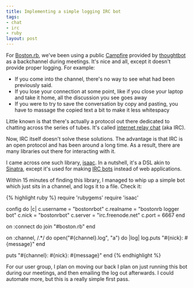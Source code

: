 ```yaml
--- 
title: Implementing a simple logging IRC bot
tags: 
- chat
- irc
- ruby
layout: post
---
```

For [Boston.rb](http://bostonrb.org), we've been using a public [Campfire](http://www.campfirenow.com/) provided by [thoughtbot](http://thoughtbot.com) as a backchannel during meetings. It's nice and all, except it doesn't provide proper logging. For example:

  * If you come into the channel, there's no way to see what had been previously said.
  * If you lose your connection at some point, like if you close your laptop and take it home, all the discussion you see goes away
  * If you were to try to save the conversation by copy and pasting, you have to massage the copied text a bit to make it less whitespacy

Little known is that there's actually a protocol out there dedicated to chatting across the series of tubes. It's called [internet relay chat](http://en.wikipedia.org/wiki/Internet_Relay_Chat) (aka IRC).

Now, IRC itself doesn't solve these solutions. The advantage is that IRC is an open protocol and has been around a long time. As a result, there are many libraries out there for interacting with it.

I came across one such library, [isaac](http://github.com/ichverstehe/isaac/tree). In a nutshell, it's a DSL akin to [Sinatra](), except it's used for making [IRC bots](http://en.wikipedia.org/wiki/IRC_bot) instead of web applications.

Within 15 minutes of finding this library, I managed to whip up a simple bot which just sits in a channel, and logs it to a file. Check it:

{% highlight ruby %}
require 'rubygems'
require 'isaac'

config do |c|
  c.username = "bostonrbot"
  c.realname = "bostonrb logger bot"
  c.nick    = "bostonrbot"
  c.server  = "irc.freenode.net"
  c.port    = 6667
end

on :connect do
  join "#boston.rb"
end

on :channel, /.*/ do
  open("#{channel}.log", "a") do |log|
    log.puts "#{nick}: #{message}"
  end

  puts "#{channel}: #{nick}: #{message}"
end
{% endhighlight %}

For our user group, I plan on moving our back I plan on just running this bot during our meetings, and then emailing the log out afterwards. I could automate more, but this is a really simple first pass.
